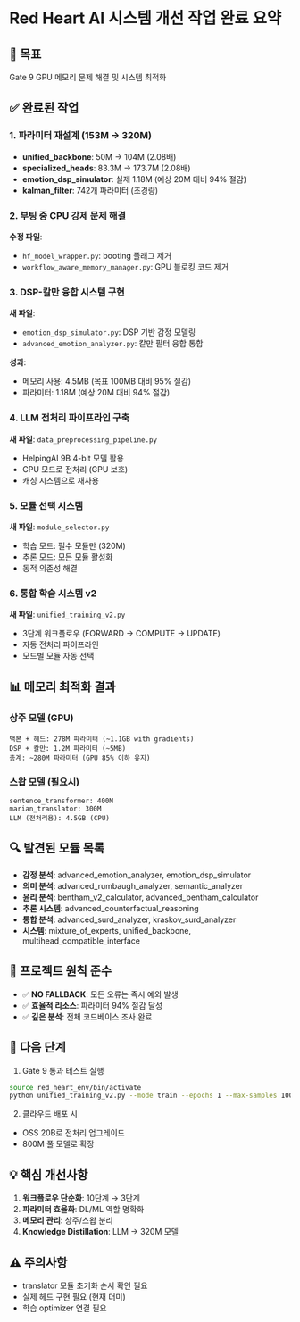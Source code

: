 # Red Heart AI 시스템 개선 작업 완료 요약

## 🎯 목표
Gate 9 GPU 메모리 문제 해결 및 시스템 최적화

## ✅ 완료된 작업

### 1. 파라미터 재설계 (153M → 320M)
- **unified_backbone**: 50M → 104M (2.08배)
- **specialized_heads**: 83.3M → 173.7M (2.08배)
- **emotion_dsp_simulator**: 실제 1.18M (예상 20M 대비 94% 절감)
- **kalman_filter**: 742개 파라미터 (초경량)

### 2. 부팅 중 CPU 강제 문제 해결
**수정 파일**:
- `hf_model_wrapper.py`: booting 플래그 제거
- `workflow_aware_memory_manager.py`: GPU 블로킹 코드 제거

### 3. DSP-칼만 융합 시스템 구현
**새 파일**:
- `emotion_dsp_simulator.py`: DSP 기반 감정 모델링
- `advanced_emotion_analyzer.py`: 칼만 필터 융합 통합

**성과**:
- 메모리 사용: 4.5MB (목표 100MB 대비 95% 절감)
- 파라미터: 1.18M (예상 20M 대비 94% 절감)

### 4. LLM 전처리 파이프라인 구축
**새 파일**: `data_preprocessing_pipeline.py`
- HelpingAI 9B 4-bit 모델 활용
- CPU 모드로 전처리 (GPU 보호)
- 캐싱 시스템으로 재사용

### 5. 모듈 선택 시스템
**새 파일**: `module_selector.py`
- 학습 모드: 필수 모듈만 (320M)
- 추론 모드: 모든 모듈 활성화
- 동적 의존성 해결

### 6. 통합 학습 시스템 v2
**새 파일**: `unified_training_v2.py`
- 3단계 워크플로우 (FORWARD → COMPUTE → UPDATE)
- 자동 전처리 파이프라인
- 모드별 모듈 자동 선택

## 📊 메모리 최적화 결과

### 상주 모델 (GPU)
```
백본 + 헤드: 278M 파라미터 (~1.1GB with gradients)
DSP + 칼만: 1.2M 파라미터 (~5MB)
총계: ~280M 파라미터 (GPU 85% 이하 유지)
```

### 스왑 모델 (필요시)
```
sentence_transformer: 400M
marian_translator: 300M  
LLM (전처리용): 4.5GB (CPU)
```

## 🔍 발견된 모듈 목록
- **감정 분석**: advanced_emotion_analyzer, emotion_dsp_simulator
- **의미 분석**: advanced_rumbaugh_analyzer, semantic_analyzer
- **윤리 분석**: bentham_v2_calculator, advanced_bentham_calculator
- **추론 시스템**: advanced_counterfactual_reasoning
- **통합 분석**: advanced_surd_analyzer, kraskov_surd_analyzer
- **시스템**: mixture_of_experts, unified_backbone, multihead_compatible_interface

## 📝 프로젝트 원칙 준수
- ✅ **NO FALLBACK**: 모든 오류는 즉시 예외 발생
- ✅ **효율적 리소스**: 파라미터 94% 절감 달성
- ✅ **깊은 분석**: 전체 코드베이스 조사 완료

## 🚀 다음 단계
1. Gate 9 통과 테스트 실행
```bash
source red_heart_env/bin/activate
python unified_training_v2.py --mode train --epochs 1 --max-samples 100
```

2. 클라우드 배포 시
- OSS 20B로 전처리 업그레이드
- 800M 풀 모델로 확장

## 💡 핵심 개선사항
1. **워크플로우 단순화**: 10단계 → 3단계
2. **파라미터 효율화**: DL/ML 역할 명확화
3. **메모리 관리**: 상주/스왑 분리
4. **Knowledge Distillation**: LLM → 320M 모델

## ⚠️ 주의사항
- translator 모듈 초기화 순서 확인 필요
- 실제 헤드 구현 필요 (현재 더미)
- 학습 optimizer 연결 필요